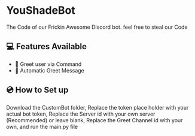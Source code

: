 # YouShadeBot
The Code of our Frickin Awesome Discord bot.
feel free to steal our Code

## 💻 Features Available
- 🙍 Greet user via Command
- 📣 Automatic Greet Message

## 💿 How to Set up
Download the CustomBot folder, Replace the token place holder with your actual bot token, Replace the Server id with your own server (Recommended) or leave blank, Replace the Greet Channel id with your own, and run the main.py file
